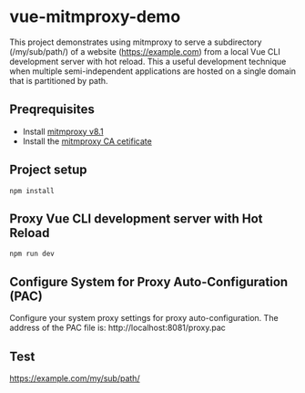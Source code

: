 # vue-mitmproxy-demo

This project demonstrates using mitmproxy to serve a subdirectory (/my/sub/path/) of a website (https://example.com) from a local Vue CLI development server with hot reload. This a useful development technique when multiple semi-independent applications are hosted on a single domain that is partitioned by path. 

## Preqrequisites

* Install [mitmproxy v8.1](https://mitmproxy.org/) 
* Install the [mitmproxy CA cetificate](https://docs.mitmproxy.org/stable/concepts-certificates/)

## Project setup
```
npm install
```

## Proxy Vue CLI development server with Hot Reload
```
npm run dev
```

## Configure System for Proxy Auto-Configuration (PAC)

Configure your system proxy settings for proxy auto-configuration. The address of the PAC file is: http://localhost:8081/proxy.pac

## Test

https://example.com/my/sub/path/
